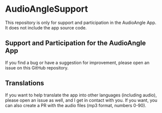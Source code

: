 # AudioAngleSupport
This repository is only for support and participation in the AudioAngle App. It does not include the app source code.
## Support and Participation for the AudioAngle App
If you find a bug or have a suggestion for improvement, please open an issue on this GitHub repository.

## Translations
If you want to help translate the app into other languages (including audio), please open an issue as well, and I get in contact with you.
If you want, you can also create a PR with the audio files (mp3 format, numbers 0-90).
